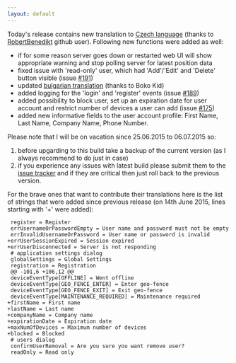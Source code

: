 ```yaml
---
layout: default
---
```


Today's release contains new translation to [Czech language](/features/czech.html)  (thanks to [RobertBenedikt](https://github.com/RobertBenedikt) github user). Following new functions were added as well:

* if for some reason server goes down or restarted web UI will show appropriate warning and stop polling server for latest position data
* fixed issue with 'read-only' user, which had 'Add'/'Edit' and 'Delete' button visible (issue [#191](https://github.com/vitalidze/traccar-web/issues/191))
* updated [bulgarian translation](/features/bulgarian.html) (thanks to Boko Kid)
* added logging for the 'login' and 'register' events (issue [#189](https://github.com/vitalidze/traccar-web/issues/191))
* added possibility to block user, set up an expiration date for user account and restrict number of devices a user can add (issue [#175](https://github.com/vitalidze/traccar-web/issues/175))
* added new informative fields to the user account profile: First Name, Last Name, Company Name, Phone Number.

Please note that I will be on vacation since 25.06.2015 to 06.07.2015 so:

1) before upgarding to this build take a backup of the current version (as I always recommend to do just in case)
2) if you experience any issues with latest build please submit them to the [issue tracker](https://github.com/vitalidze/traccar-web/issues) and if they are critical then just roll back to the previous version.

For the brave ones that want to contribute their translations here is the list of strings that were added since previous release (on 14th June 2015, lines starting with '+' were added):

     register = Register
     errUsernameOrPasswordEmpty = User name and password must not be empty
     errInvalidUsernameOrPassword = User name or password is invalid
    +errUserSessionExpired = Session expired
    +errUserDisconnected = Server is not responding
     # application settings dialog
     globalSettings = Global Settings
     registration = Registration
     @@ -101,6 +106,12 @@ 
     deviceEventType[OFFLINE] = Went offline
     deviceEventType[GEO_FENCE_ENTER] = Enter geo-fence
     deviceEventType[GEO_FENCE_EXIT] = Exit geo-fence
     deviceEventType[MAINTENANCE_REQUIRED] = Maintenance required
    +firstName = First name
    +lastName = Last name
    +companyName = Company name
    +expirationDate = Expiration date
    +maxNumOfDevices = Maximum number of devices
    +blocked = Blocked
     # users dialog
     confirmUserRemoval = Are you sure you want remove user?
     readOnly = Read only